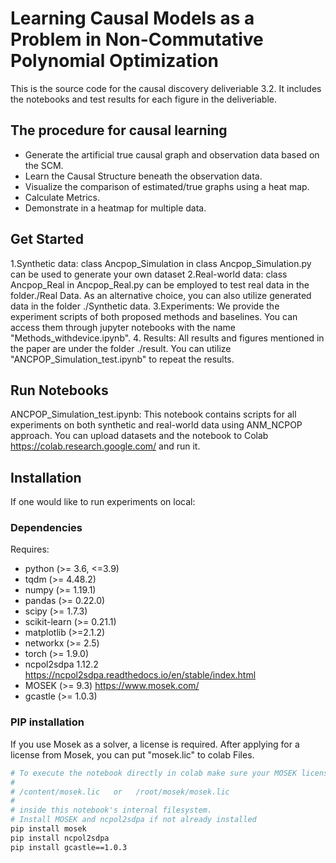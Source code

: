 # Learning Causal Models as a Problem in Non-Commutative Polynomial Optimization
This is the source code for the causal discovery deliveriable 3.2. It includes the notebooks and test results for each figure in the deliveriable.


## The procedure for causal learning
- Generate the artificial true causal graph and observation data based on the SCM.
- Learn the Causal Structure beneath the observation data.
- Visualize the comparison of estimated/true graphs using a heat map.
- Calculate Metrics.
- Demonstrate in a heatmap for multiple data.


## Get Started
1.Synthetic data: class Ancpop_Simulation in class Ancpop_Simulation.py can be used to generate your own dataset
2.Real-world data: class Ancpop_Real in Ancpop_Real.py can be employed to test real data in the folder./Real Data. As an alternative choice, you can also utilize generated data in the folder ./Synthetic data.
3.Experiments: We provide the experiment scripts of both proposed methods and baselines. You can access them through jupyter notebooks with the name "Methods_withdevice.ipynb".
4. Results: All results and figures mentioned in the paper are under the folder ./result. You can utilize "ANCPOP_Simulation_test.ipynb" to repeat the results.


## Run Notebooks
ANCPOP_Simulation_test.ipynb: This notebook contains scripts for all experiments on both synthetic and real-world data using ANM_NCPOP approach. You can upload datasets and the notebook to Colab https://colab.research.google.com/ and run it. 


## Installation
If one would like to run experiments on local:
### Dependencies
Requires:
- python (>= 3.6, <=3.9)
- tqdm (>= 4.48.2)
- numpy (>= 1.19.1)
- pandas (>= 0.22.0)
- scipy (>= 1.7.3)
- scikit-learn (>= 0.21.1)
- matplotlib (>=2.1.2)
- networkx (>= 2.5)
- torch (>= 1.9.0)
- ncpol2sdpa  1.12.2 https://ncpol2sdpa.readthedocs.io/en/stable/index.html
- MOSEK (>= 9.3)  https://www.mosek.com/
- gcastle (>= 1.0.3)


### PIP installation
If you use Mosek as a solver, a license is required. After applying for a license from Mosek, you can put "mosek.lic" to colab Files.
```bash
# To execute the notebook directly in colab make sure your MOSEK license file is in one the locations
#
# /content/mosek.lic   or   /root/mosek/mosek.lic
#
# inside this notebook's internal filesystem.
# Install MOSEK and ncpol2sdpa if not already installed
pip install mosek 
pip install ncpol2sdpa
pip install gcastle==1.0.3
```
